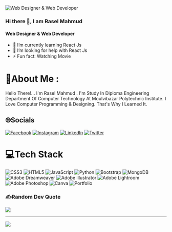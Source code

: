 ![Web Designer & Web Developer ](https://media-exp1.licdn.com/dms/image/C4E16AQHWOHeUBXjUDA/profile-displaybackgroundimage-shrink_200_800/0/1655410840918?e=1666828800&v=beta&t=7B1T3v3uEe3iEEpuRurQnanJvZR-0cKbrfewYS1AT6k)

### Hi there 👋, I am Rasel Mahmud
#### Web Designer & Web Developer 


- 🌱 I’m currently learning React Js 
- 🤔 I’m looking for help with React Js 
- ⚡ Fun fact: Watching Movie  

# 💫About Me :
Hello There!... I'm Rasel Mahmud . I'm Study In Diploma Engineering Department Of Computer Technology At Moulvibazar Polytechnic Institute. I Love Computer Programming & Designing. That's Why I Learned It.


## 🌐Socials
[![Facebook](https://img.shields.io/badge/Facebook-%231877F2.svg?logo=Facebook&logoColor=white)](https://facebook.com/MyselfRaselMahmud) [![Instagram](https://img.shields.io/badge/Instagram-%23E4405F.svg?logo=Instagram&logoColor=white)](https://instagram.com/MyselfRaselMahmud) [![LinkedIn](https://img.shields.io/badge/LinkedIn-%230077B5.svg?logo=linkedin&logoColor=white)](https://linkedin.com/in/MyselfRaselMahmud) [![Twitter](https://img.shields.io/badge/Twitter-%231DA1F2.svg?logo=Twitter&logoColor=white)](https://twitter.com/itsRaselMahmud) 


# 💻Tech Stack
![CSS3](https://img.shields.io/badge/css3-%231572B6.svg?style=for-the-badge&logo=css3&logoColor=white) ![HTML5](https://img.shields.io/badge/html5-%23E34F26.svg?style=for-the-badge&logo=html5&logoColor=white) ![JavaScript](https://img.shields.io/badge/javascript-%23323330.svg?style=for-the-badge&logo=javascript&logoColor=%23F7DF1E) ![Python](https://img.shields.io/badge/python-3670A0?style=for-the-badge&logo=python&logoColor=ffdd54) ![Bootstrap](https://img.shields.io/badge/bootstrap-%23563D7C.svg?style=for-the-badge&logo=bootstrap&logoColor=white) ![MongoDB](https://img.shields.io/badge/MongoDB-%234ea94b.svg?style=for-the-badge&logo=mongodb&logoColor=white) ![Adobe Dreamweaver](https://img.shields.io/badge/Adobe%20Dreamweaver-FF61F6.svg?style=for-the-badge&logo=Adobe%20Dreamweaver&logoColor=white) ![Adobe Illustrator](https://img.shields.io/badge/adobeillustrator-%23FF9A00.svg?style=for-the-badge&logo=adobeillustrator&logoColor=white) ![Adobe Lightroom](https://img.shields.io/badge/Adobe%20Lightroom-31A8FF.svg?style=for-the-badge&logo=Adobe%20Lightroom&logoColor=white) ![Adobe Photoshop](https://img.shields.io/badge/adobephotoshop-%2331A8FF.svg?style=for-the-badge&logo=adobephotoshop&logoColor=white) ![Canva](https://img.shields.io/badge/Canva-%2300C4CC.svg?style=for-the-badge&logo=Canva&logoColor=white) ![Portfolio](https://img.shields.io/badge/Portfolio-%23000000.svg?style=for-the-badge&logo=firefox&logoColor=#FF7139)

### ✍️Random Dev Quote
![](https://quotes-github-readme.vercel.app/api?type=horizontal&theme=radical)

---
[![](https://visitcount.itsvg.in/api?id=mdrmrana&icon=0&color=0)](https://visitcount.itsvg.in)
